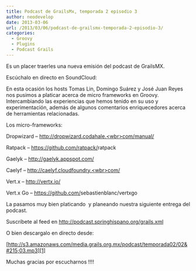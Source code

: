 ```yaml
---
title: Podcast de GrailsMx, temporada 2 episodio 3
author: neodevelop
date: 2013-03-06
url: /2013/03/06/podcast-de-grailsmx-temporada-2-episodio-3/
categories:
  - Groovy
  - Plugins
  - Podcast Grails
---
```

Es un placer traerles una nueva emisión del podcast de GrailsMX.

Escúchalo en directo en SoundCloud:



En esta ocasión los hosts Tomas Lin, Domingo Suárez y José Juan Reyes nos pusimos a platicar acerca de micro frameworks en Groovy. Intercambiando las experiencias que hemos tenido en su uso y experimentación, además de algunos comentarios enriquecedores acerca de herramientas relacionadas.

Los micro-frameworks:

Dropwizard &#8211; <a href="http://dropwizard.codahale.com/manual/" target="_blank">http://dropwizard.codahale.<wbr>com/manual/</wbr></a>

Ratpack &#8211; <a href="https://github.com/ratpack/ratpack" target="_blank">https://github.com/ratpack/<wbr>ratpack</wbr></a>

Gaelyk &#8211; <a href="http://gaelyk.appspot.com/" target="_blank">http://gaelyk.appspot.com/</a>

Caelyf &#8211; <a href="http://caelyf.cloudfoundry.com/" target="_blank">http://caelyf.cloudfoundry.<wbr>com/</wbr></a>

Vert.x &#8211; <a href="http://vertx.io/" target="_blank">http://vertx.io/</a>

Vert.x Go &#8211; <a href="https://github.com/sebastienblanc/vertxgo" target="_blank">https://github.com/<wbr>sebastienblanc/vertxgo</wbr></a>

La pasamos muy bien platicando  y planeando nuestra siguiente entrega del podcast.

Suscríbete al feed en <http://podcast.springhispano.org/grails.xml>

O bien descargalo en directo desde:

[http://s3.amazonaws.com/media.grails.org.mx/podcast/temporada02/02&#215;03.mp3][1]

Muchas gracias por escucharnos !!!!

 [1]: http://s3.amazonaws.com/media.grails.org.mx/podcast/temporada02/02x03.mp3
